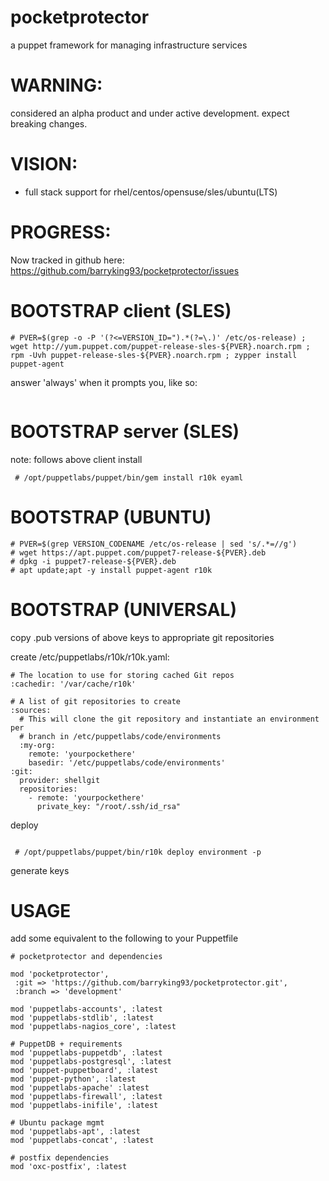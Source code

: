 # pocketprotector

a puppet framework for managing infrastructure services

# WARNING:
considered an alpha product and under active development.  expect breaking changes.

# VISION:
- full stack support for rhel/centos/opensuse/sles/ubuntu(LTS)

# PROGRESS:
Now tracked in github here:  <https://github.com/barryking93/pocketprotector/issues>

# BOOTSTRAP client (SLES)
```
# PVER=$(grep -o -P '(?<=VERSION_ID=").*(?=\.)' /etc/os-release) ; wget http://yum.puppet.com/puppet-release-sles-${PVER}.noarch.rpm ; rpm -Uvh puppet-release-sles-${PVER}.noarch.rpm ; zypper install puppet-agent

```
answer 'always' when it prompts you, like so:
```Do you want to reject the key, or trust always? [r/a/?] (r): a
```
# BOOTSTRAP server (SLES)
note:  follows above client install
```# zypper install r10k
 # /opt/puppetlabs/puppet/bin/gem install r10k eyaml
```
# BOOTSTRAP (UBUNTU)
```
# PVER=$(grep VERSION_CODENAME /etc/os-release | sed 's/.*=//g')
# wget https://apt.puppet.com/puppet7-release-${PVER}.deb
# dpkg -i puppet7-release-${PVER}.deb
# apt update;apt -y install puppet-agent r10k
```
# BOOTSTRAP (UNIVERSAL)
copy .pub versions of above keys to appropriate git repositories

create /etc/puppetlabs/r10k/r10k.yaml:
```
# The location to use for storing cached Git repos
:cachedir: '/var/cache/r10k'

# A list of git repositories to create
:sources:
  # This will clone the git repository and instantiate an environment per
  # branch in /etc/puppetlabs/code/environments
  :my-org:
    remote: 'yourpockethere'
    basedir: '/etc/puppetlabs/code/environments'
:git:
  provider: shellgit
  repositories:
    - remote: 'yourpockethere'
      private_key: "/root/.ssh/id_rsa"
```
deploy
```

 # /opt/puppetlabs/puppet/bin/r10k deploy environment -p
```

generate keys


# USAGE
add some equivalent to the following to your Puppetfile
```
# pocketprotector and dependencies

mod 'pocketprotector',
 :git => 'https://github.com/barryking93/pocketprotector.git',
 :branch => 'development'

mod 'puppetlabs-accounts', :latest
mod 'puppetlabs-stdlib', :latest
mod 'puppetlabs-nagios_core', :latest

# PuppetDB + requirements
mod 'puppetlabs-puppetdb', :latest
mod 'puppetlabs-postgresql', :latest
mod 'puppet-puppetboard', :latest
mod 'puppet-python', :latest
mod 'puppetlabs-apache' :latest
mod 'puppetlabs-firewall', :latest
mod 'puppetlabs-inifile', :latest

# Ubuntu package mgmt
mod 'puppetlabs-apt', :latest
mod 'puppetlabs-concat', :latest

# postfix dependencies
mod 'oxc-postfix', :latest
```
